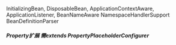  InitializingBean, DisposableBean, ApplicationContextAware, ApplicationListener, BeanNameAware 
 NamespaceHandlerSupport
 BeanDefinitionParser
 ##### Property扩展  需extends PropertyPlaceholderConfigurer